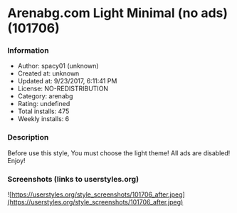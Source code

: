 # Arenabg.com Light Minimal (no ads) (101706)

### Information
- Author: spacy01 (unknown)
- Created at: unknown
- Updated at: 9/23/2017, 6:11:41 PM
- License: NO-REDISTRIBUTION
- Category: arenabg
- Rating: undefined
- Total installs: 475
- Weekly installs: 6


### Description
Before use this style, You must choose the light theme!
All ads are disabled!
Enjoy!


### Screenshots (links to userstyles.org)
![https://userstyles.org/style_screenshots/101706_after.jpeg](https://userstyles.org/style_screenshots/101706_after.jpeg)


